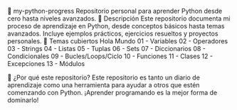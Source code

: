 🐍 my-python-progress
Repositorio personal para aprender Python desde cero hasta niveles avanzados.
📘 Descripción
Este repositorio documenta mi proceso de aprendizaje en Python, desde conceptos básicos hasta temas avanzados. Incluye ejemplos prácticos, ejercicios resueltos y proyectos personales.
🧠 Temas cubiertos
Hola Mundo
01 - Variables
02 - Operadores
03 - Strings
04 - Listas
05 - Tuplas
06 - Sets
07 - Diccionarios
08 - Condicionales
09 - Bucles/Loops/Ciclo
10 - Funciones
11 - Clases
12 - Excepciones
13 - Módulos

🚀 ¿Por qué este repositorio?
Este repositorio es tanto un diario de aprendizaje como una herramienta para ayudar a otros que estén comenzando con Python. ¡Aprender programando es la mejor forma de dominarlo!

